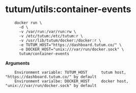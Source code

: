 tutum/utils:container-events
============================
   
```
    docker run \
      -d \
      -v /var/run:/var/run:rw \
      -v /etc/tutum:/etc/tutum:r \
      -v /usr/lib/tutum/docker:/docker:r \
      -e TUTUM_HOST="https://dashboard.tutum.co/" \
      -e DOCKER_HOST="unix:///var/run/docker.sock" \
      tutum/container-events
```

**Arguments**

```
    Environment variable: TUTUM_HOST      tutum host, "https://dashboard.tutum.co/" by default
    Environment varialbe: DOCKER_HOST     docker host, "unix:///var/run/docker.sock" by default
```
